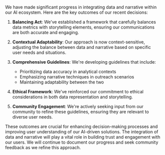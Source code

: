 

We have made significant progress in integrating data and narrative within our AI ecosystem. Here are the key outcomes of our recent decisions:

1. **Balancing Act**: We've established a framework that carefully balances data metrics with storytelling elements, ensuring our communications are both accurate and engaging.

2. **Contextual Adaptability**: Our approach is now context-sensitive, adjusting the balance between data and narrative based on specific user needs and situations.

3. **Comprehensive Guidelines**: We're developing guidelines that include:
   - Prioritizing data accuracy in analytical contexts
   - Emphasizing narrative techniques in outreach scenarios
   - Maintaining adaptability between the two

4. **Ethical Framework**: We've reinforced our commitment to ethical considerations in both data representation and storytelling.

5. **Community Engagement**: We're actively seeking input from our community to refine these guidelines, ensuring they are relevant to diverse user needs.

These outcomes are crucial for enhancing decision-making processes and improving user understanding of our AI-driven solutions. The integration of data and narrative will play a vital role in building trust and engagement with our users. We will continue to document our progress and seek community feedback as we refine this approach.